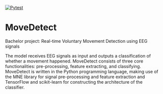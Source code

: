 [![Pytest](https://github.com/andreaslborg/p6-movedetect/actions/workflows/main.yml/badge.svg?branch=main)](https://github.com/andreaslborg/p6-movedetect/actions/workflows/main.yml)

# MoveDetect
Bachelor project: Real-time Voluntary Movement Detection using EEG signals

The model receives EEG signals as input and outputs a classification of whether a movement happened.
MoveDetect consists of three core functionalities: pre-processing, feature extracting, and classifying. MoveDetect is written in the Python programming language, making use of the MNE library for signal pre-processing and feature extraction and TensorFlow and scikit-learn for constructing the architecture of the classifier.
